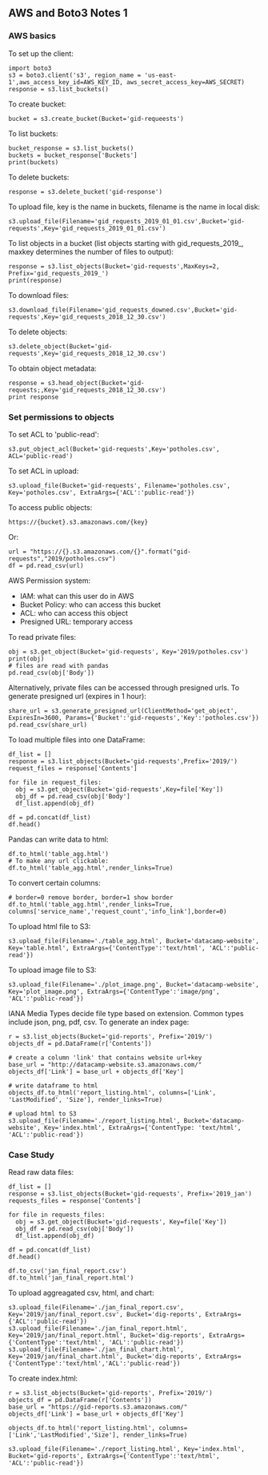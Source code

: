 ## AWS and Boto3 Notes 1
### AWS basics
To set up the client:
```
import boto3
s3 = boto3.client('s3', region_name = 'us-east-1',aws_access_key_id=AWS_KEY_ID, aws_secret_access_key=AWS_SECRET)
response = s3.list_buckets()
```
To create bucket:
```
bucket = s3.create_bucket(Bucket='gid-requeests')
```
To list buckets:
```
bucket_response = s3.list_buckets()
buckets = bucket_response['Buckets']
print(buckets)
```
To delete buckets:
```
response = s3.delete_bucket('gid-response')
```
To upload file, key is the name in buckets, filename is the name in local disk:
```
s3.upload_file(Filename='gid_requests_2019_01_01.csv',Bucket='gid-requests',Key='gid_requests_2019_01_01.csv')
```
To list objects in a bucket (list objects starting with gid_requests_2019_, maxkey determines the number of files to output):
```
response = s3.list_objects(Bucket='gid-requests',MaxKeys=2, Prefix='gid_requests_2019_')
print(response)
```
To download files:
```
s3.download_file(Filename='gid_requests_downed.csv',Bucket='gid-requests',Key='gid_requests_2018_12_30.csv')
```
To delete objects:
```
s3.delete_object(Bucket='gid-requests',Key='gid_requests_2018_12_30.csv')
```
To obtain object metadata:
```
response = s3.head_object(Bucket='gid-requests;,Key='gid_requests_2018_12_30.csv')
print response
```

### Set permissions to objects
To set ACL to 'public-read':
```
s3.put_object_acl(Bucket='gid-requests',Key='potholes.csv', ACL='public-read')
```
To set ACL in upload:
```
s3.upload_file(Bucket='gid-requests', Filename='potholes.csv', Key='potholes.csv', ExtraArgs={'ACL':'public-read'})
```
To access public objects:
```
https://{bucket}.s3.amazonaws.com/{key}
```
Or:
```
url = "https://{}.s3.amazonaws.com/{}".format("gid-requests","2019/potholes.csv")
df = pd.read_csv(url)
```
AWS Permission system:
- IAM: what can this user do in AWS
- Bucket Policy: who can access this bucket
- ACL: who can access this object
- Presigned URL: temporary access

To read private files:
```
obj = s3.get_object(Bucket='gid-requests', Key='2019/potholes.csv')
print(obj)
# files are read with pandas
pd.read_csv(obj['Body'])
```
Alternatively, private files can be accessed through presigned urls. To generate presigned url (expires in 1 hour):
```
share_url = s3.generate_presigned_url(ClientMethod='get_object', ExpiresIn=3600, Params={'Bucket':'gid-requests','Key':'potholes.csv'})
pd.read_csv(share_url)
```
To load multiple files into one DataFrame:
```
df_list = []
response = s3.list_objects(Bucket='gid-requests',Prefix='2019/')
request_files = response['Contents']

for file in request_files:
  obj = s3.get_object(Bucket='gid-requests',Key=file['Key'])
  obj_df = pd.read_csv(obj['Body']
  df_list.append(obj_df)
  
df = pd.concat(df_list)
df.head()
```

Pandas can write data to html:
```
df.to_html('table_agg.html')
# To make any url clickable:
df.to_html('table_agg.html',render_links=True)
```
To convert certain columns:
```
# border=0 remove border, border=1 show border
df.to_html('table_agg.html',render_links=True, columns['service_name','request_count','info_link'],border=0)
```
To upload html file to S3:
```
s3.upload_file(Filename='./table_agg.html', Bucket='datacamp-website', Key='table.html', ExtraArgs={'ContentType':'text/html', 'ACL':'public-read'})
```
To upload image file to S3:
```
s3.upload_file(Filename='./plot_image.png', Bucket='datacamp-website', Key='plot_image.png', ExtraArgs={'ContentType':'image/png', 'ACL':'public-read'})
```
IANA Media Types decide file type based on extension. Common types include json, png, pdf, csv.
To generate an index page:
```
r = s3.list_objects(Bucket='gid-reports', Prefix='2019/')
objects_df = pd.DataFrame(r['Contents'])

# create a column 'link' that contains website url+key
base_url = "http://datacamp-website.s3.amazonaws.com/"
objects_df['Link'] = base_url + objects_df['Key']

# write dataframe to html
objects_df.to_html('report_listing.html', columns=['Link', 'LastModified', 'Size'], render_links=True)

# upload html to S3
s3.upload_file(Filename='./report_listing.html', Bucket='datacamp-website', Key='index.html', ExtraArgs={'ContentType: 'text/html', 'ACL':'public-read'})
```

### Case Study
Read raw data files:
```
df_list = []
response = s3.list_objects(Bucket='gid-requests', Prefix='2019_jan')
requests_files = response['Contents']

for file in requests_files:
  obj = s3.get_object(Bucket='gid-requests', Key=file['Key'])
  obj_df = pd.read_csv(obj['Body'])
  df_list.append(obj_df)
  
df = pd.concat(df_list)
df.head()

df.to_csv('jan_final_report.csv')
df.to_html('jan_final_report.html')
```
To upload aggreagated csv, html, and chart:
```
s3.upload_file(Filename='./jan_final_report.csv', Key='2019/jan/final_report.csv', Bucket='dig-reports', ExtraArgs={'ACL':'public-read'})
s3.upload_file(Filename='./jan_final_report.html', Key='2019/jan/final_report.html', Bucket='dig-reports', ExtraArgs={'ContentType':'text/html', 'ACL':'public-read'})
s3.upload_file(Filename='./jan_final_chart.html', Key='2019/jan/final_chart.html', Bucket='dig-reports', ExtraArgs={'ContentType':'text/html','ACL':'public-read'})
```
To create index.html:
```
r = s3.list_objects(Bucket='gid-reports', Prefix='2019/')
objects_df = pd.DataFrame(r['Contents'])
base_url = "https://gid-reports.s3.amazonaws.com/"
objects_df['Link'] = base_url + objects_df['Key']

objects_df.to_html('report_listing.html', columns=['Link','LastModified','Size'], render_links=True)

s3.upload_file(Filename='./report_listing.html', Key='index.html', Bucket='gid-reports', ExtraArgs={'ContentType':'text/html', 'ACL':'public-read'})
```
